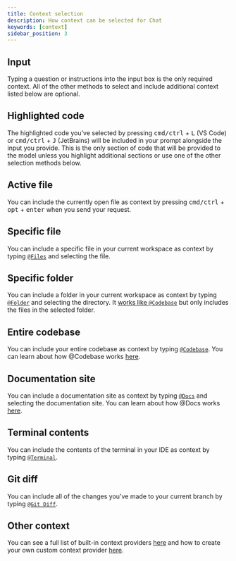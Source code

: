 ```yaml
---
title: Context selection
description: How context can be selected for Chat
keywords: [context]
sidebar_position: 3
---
```


## Input

Typing a question or instructions into the input box is the only required context. All of the other methods to select and include additional context listed below are optional.

## Highlighted code

The highlighted code you’ve selected by pressing <kbd>cmd/ctrl</kbd> + <kbd>L</kbd> (VS Code) or <kbd>cmd/ctrl</kbd> + <kbd>J</kbd> (JetBrains) will be included in your prompt alongside the input you provide. This is the only section of code that will be provided to the model unless you highlight additional sections or use one of the other selection methods below.

## Active file

You can include the currently open file as context by pressing <kbd>cmd/ctrl</kbd> + <kbd>opt</kbd> + <kbd>enter</kbd> when you send your request.

## Specific file

You can include a specific file in your current workspace as context by typing [`@Files`](../customize/context-providers.md#file) and selecting the file.

## Specific folder

You can include a folder in your current workspace as context by typing [`@Folder`](../customize/context-providers.md#folder) and selecting the directory. It [works like `@Codebase`](../customize/deep-dives/codebase.md) but only includes the files in the selected folder.

## Entire codebase

You can include your entire codebase as context by typing [`@Codebase`](../customize/context-providers.md#codebase). You can learn about how @Codebase works [here](../customize/deep-dives/codebase.md).

## Documentation site

You can include a documentation site as context by typing [`@Docs`](../customize/context-providers.md#docs) and selecting the documentation site. You can learn about how @Docs works [here](../customize/deep-dives/docs.md).

## Terminal contents

You can include the contents of the terminal in your IDE as context by typing [`@Terminal`](../customize/context-providers.md#terminal).

## Git diff

You can include all of the changes you've made to your current branch by typing [`@Git Diff`](../customize/context-providers.md#git-diff).

## Other context

You can see a full list of built-in context providers [here](../customize/context-providers.md) and how to create your own custom context provider [here](../customize/tutorials/build-your-own-context-provider.md).
